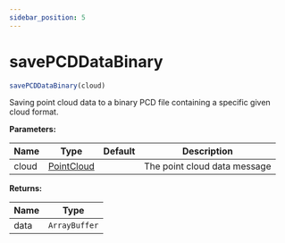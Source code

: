 ```yaml
---
sidebar_position: 5
---
```


# savePCDDataBinary

```ts
savePCDDataBinary(cloud)
```

Saving point cloud data to a binary PCD file containing a specific given cloud format.

**Parameters:**

| Name  | Type                                                | Default | Description                  |
| ----- | --------------------------------------------------- | ------- | ---------------------------- |
| cloud | [PointCloud](/docs/api/basic-structures#pointcloud) |         | The point cloud data message |

**Returns:**

| Name | Type          |
| ---- | ------------- |
| data | `ArrayBuffer` |